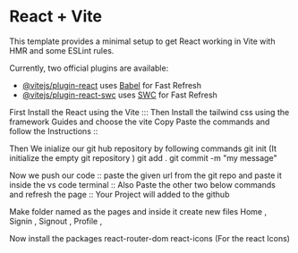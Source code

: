 # React + Vite

This template provides a minimal setup to get React working in Vite with HMR and some ESLint rules.

Currently, two official plugins are available:

- [@vitejs/plugin-react](https://github.com/vitejs/vite-plugin-react/blob/main/packages/plugin-react/README.md) uses [Babel](https://babeljs.io/) for Fast Refresh
- [@vitejs/plugin-react-swc](https://github.com/vitejs/vite-plugin-react-swc) uses [SWC](https://swc.rs/) for Fast Refresh


First Install the React using the Vite :::
Then Install the tailwind css using the framework Guides and choose the vite 
Copy Paste the commands and follow the Instructions ::


Then We inialize our git hub repository  by following commands 
git init  (It initialize the empty git repository )
git add .
git commit -m "my message"


Now we push our code ::
paste the given url  from the git repo and paste it inside the vs code terminal ::
Also Paste the other two below commands and refresh the page  :: Your Project will added to the github 



Make  folder named as the pages  and inside it create new files 
Home  , Signin  , Signout  , Profile  ,

Now install the packages 
react-router-dom 
react-icons (For the react Icons)
